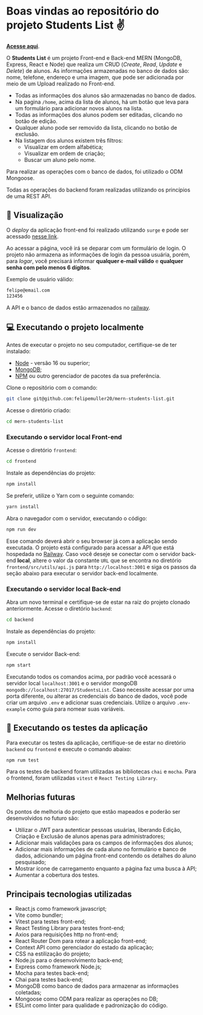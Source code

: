 # Boas vindas ao repositório do projeto Students List ✌️

[**Acesse aqui**](https://felipemuller-students-list.surge.sh/).

O **Students List** é um projeto Front-end e Back-end MERN (MongoDB, Express, React e Node) que realiza um CRUD (_Create_, _Read_, _Update_ e _Delete_) de alunos. As informações armazenadas no banco de dados são: nome, telefone, endereço e uma imagem, que pode ser adicionada por meio de um Upload realizado no Front-end.

- Todas as informações dos alunos são armazenadas no banco de dados.
- Na pagina `/home`, acima da lista de alunos, há um botão que leva para um formulário para adicionar novos alunos na lista.
- Todas as informações dos alunos podem ser editadas, clicando no botão de edição.
- Qualquer aluno pode ser removido da lista, clicando no botão de exclusão.
- Na listagem dos alunos existem três filtros:
  - Visualizar em ordem alfabética;
  - Visualizar em ordem de criação;
  - Buscar um aluno pelo nome.

Para realizar as operações com o banco de dados, foi utilizado o ODM Mongoose.

Todas as operações do backend foram realizadas utilizando os princípios de uma REST API.

## 👀 Visualização

O _deploy_ da aplicação front-end foi realizado utilizando `surge` e pode ser acessado [nesse link](https://felipemuller-students-list.surge.sh/).

Ao acessar a página, você irá se deparar com um formulário de login. O projeto não armazena as informações de login da pessoa usuária, porém, para _logar_, você precisará informar **qualquer e-mail válido** e **qualquer senha com pelo menos 6 dígitos**.

Exemplo de usuário válido:

```bash
felipe@email.com
123456
```

A API e o banco de dados estão armazenados no [railway](https://astute-silver-production.up.railway.app/students).

## 💻 Executando o projeto localmente

Antes de executar o projeto no seu computador, certifique-se de ter instalado:

- [Node](https://nodejs.org/en/download/) - versão 16 ou superior;
- [MongoDB](https://www.mongodb.com/docs/manual/installation/);
- [NPM](https://www.npmjs.com/) ou outro gerenciador de pacotes da sua preferência.

Clone o repositório com o comando:

```bash
git clone git@github.com:felipemuller20/mern-students-list.git
```

Acesse o diretório criado:

```bash
cd mern-students-list
```

### Executando o servidor local Front-end

Acesse o diretório `frontend`:

```bash
cd frontend
```

Instale as dependências do projeto:

```bash
npm install
```

Se preferir, utilize o Yarn com o seguinte comando:

```bash
yarn install
```

Abra o navegador com o servidor, executando o código:

```bash
npm run dev
```

Esse comando deverá abrir o seu browser já com a aplicação sendo executada. O projeto está configurado para acessar a API que está hospedada no [Railway](https://astute-silver-production.up.railway.app/students). Caso você deseje se conectar com o servidor back-end **local**, altere o valor da constante `URL` que se encontra no diretório `frontend/src/utils/api.js` para `http://localhost:3001` e siga os passos da seção abaixo para executar o servidor back-end localmente.

### Executando o servidor local Back-end

Abra um novo terminal e certifique-se de estar na raiz do projeto clonado anteriormente. Acesse o diretório `backend`:

```bash
cd backend
```

Instale as dependências do projeto:

```bash
npm install
```

Execute o servidor Back-end:

```bash
npm start
```

Executando todos os comandos acima, por padrão você acessará o servidor local `localhost:3001` e o servidor mongoDB `mongodb://localhost:27017/StudentsList`. Caso necessite acessar por uma porta diferente, ou alterar as credenciais do banco de dados, você pode criar um arquivo `.env` e adicionar suas credenciais. Utilize o arquivo `.env-example` como guia para nomear suas variáveis.

## 🔧 Executando os testes da aplicação

Para executar os testes da aplicação, certifique-se de estar no diretório `backend` ou `frontend` e execute o comando abaixo:

```bash
npm rum test
```

Para os testes de backend foram utilizadas as bibliotecas `chai` e `mocha`. Para o frontend, foram utilizadas `vitest` e `React Testing Library`.

## Melhorias futuras

Os pontos de melhoria do projeto que estão mapeados e poderão ser desenvolvidos no futuro são:

- Utilizar o JWT para autenticar pessoas usuárias, liberando Edição, Criação e Exclusão de alunos apenas para administradores;
- Adicionar mais validações para os campos de informações dos alunos;
- Adicionar mais informações de cada aluno no formulário e banco de dados, adicionando um página front-end contendo os detalhes do aluno pesquisado;
- Mostrar ícone de carregamento enquanto a página faz uma busca à API;
- Aumentar a cobertura dos testes.

## Principais tecnologias utilizadas

- React.js como framework javascript;
- Vite como bundler;
- Vitest para testes front-end;
- React Testing Library para testes front-end;
- Axios para requisições http no front-end;
- React Router Dom para rotear a aplicação front-end;
- Context API como gerenciador do estado da aplicação;
- CSS na estilização do projeto;
- Node.js para o desenvolvimento back-end;
- Express como framework Node.js;
- Mocha para testes back-end;
- Chai para testes back-end;
- MongoDB como banco de dados para armazenar as informações coletadas;
- Mongoose como ODM para realizar as operações no DB;
- ESLint como linter para qualidade e padronização do código.
